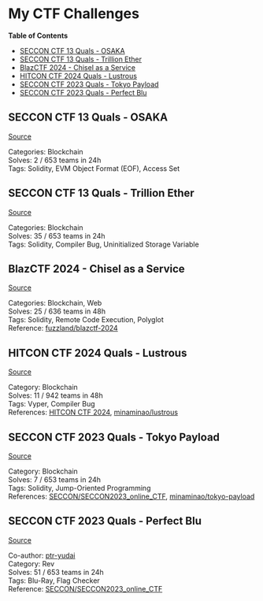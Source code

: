 # My CTF Challenges

**Table of Contents**
- [SECCON CTF 13 Quals - OSAKA](#seccon-ctf-13-quals---osaka)
- [SECCON CTF 13 Quals - Trillion Ether](#seccon-ctf-13-quals---trillion-ether)
- [BlazCTF 2024 - Chisel as a Service](#blazctf-2024---chisel-as-a-service)
- [HITCON CTF 2024 Quals - Lustrous](#hitcon-ctf-2024-quals---lustrous)
- [SECCON CTF 2023 Quals - Tokyo Payload](#seccon-ctf-2023-quals---tokyo-payload)
- [SECCON CTF 2023 Quals - Perfect Blu](#seccon-ctf-2023-quals---perfect-blu)

## SECCON CTF 13 Quals - OSAKA

[Source](ctfs/seccon-ctf-13-quals/osaka/)

Categories: Blockchain  
Solves: 2 / 653 teams in 24h  
Tags: Solidity, EVM Object Format (EOF), Access Set

## SECCON CTF 13 Quals - Trillion Ether

[Source](ctfs/seccon-ctf-13-quals/trillion-ether/)

Categories: Blockchain  
Solves: 35 / 653 teams in 24h  
Tags: Solidity, Compiler Bug, Uninitialized Storage Variable

## BlazCTF 2024 - Chisel as a Service

[Source](ctfs/blazctf-2024/chisel-as-a-service/)

Categories: Blockchain, Web  
Solves: 25 / 636 teams in 48h  
Tags: Solidity, Remote Code Execution, Polyglot  
Reference: [fuzzland/blazctf-2024](https://github.com/fuzzland/blazctf-2024)

## HITCON CTF 2024 Quals - Lustrous

[Source](ctfs/hitcon-ctf-2024-quals/lustrous/)

Category: Blockchain  
Solves: 11 / 942 teams in 48h  
Tags: Vyper, Compiler Bug  
References: [HITCON CTF 2024](https://ctf2024.hitcon.org/dashboard/#21), [minaminao/lustrous](https://github.com/minaminao/lustrous)

## SECCON CTF 2023 Quals - Tokyo Payload

[Source](ctfs/seccon-ctf-2023-quals/tokyo-payload/)

Category: Blockchain  
Solves: 7 / 653 teams in 24h  
Tags: Solidity, Jump-Oriented Programming  
References: [SECCON/SECCON2023_online_CTF](https://github.com/SECCON/SECCON2023_online_CTF/tree/main/misc/Tokyo%20Payload), [minaminao/tokyo-payload](https://github.com/minaminao/tokyo-payload)

## SECCON CTF 2023 Quals - Perfect Blu

[Source](ctfs/seccon-ctf-2023-quals/perfect-blu/)

Co-author: [ptr-yudai](https://github.com/ptr-yudai)  
Category: Rev  
Solves: 51 / 653 teams in 24h  
Tags: Blu-Ray, Flag Checker  
Reference: [SECCON/SECCON2023_online_CTF](https://github.com/SECCON/SECCON2023_online_CTF/tree/main/reversing/Perfect%20Blu)

